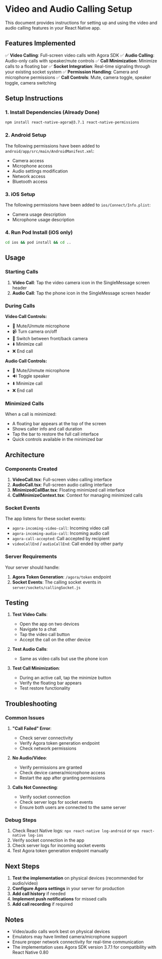 # Video and Audio Calling Setup

This document provides instructions for setting up and using the video and audio calling features in your React Native app.

## Features Implemented

✅ **Video Calling**: Full-screen video calls with Agora SDK
✅ **Audio Calling**: Audio-only calls with speaker/mute controls
✅ **Call Minimization**: Minimize calls to a floating bar
✅ **Socket Integration**: Real-time signaling through your existing socket system
✅ **Permission Handling**: Camera and microphone permissions
✅ **Call Controls**: Mute, camera toggle, speaker toggle, camera switching

## Setup Instructions

### 1. Install Dependencies (Already Done)
```bash
npm install react-native-agora@3.7.1 react-native-permissions
```

### 2. Android Setup

The following permissions have been added to `android/app/src/main/AndroidManifest.xml`:
- Camera access
- Microphone access
- Audio settings modification
- Network access
- Bluetooth access

### 3. iOS Setup

The following permissions have been added to `ios/Connect/Info.plist`:
- Camera usage description
- Microphone usage description

### 4. Run Pod Install (iOS only)
```bash
cd ios && pod install && cd ..
```

## Usage

### Starting Calls

1. **Video Call**: Tap the video camera icon in the SingleMessage screen header
2. **Audio Call**: Tap the phone icon in the SingleMessage screen header

### During Calls

**Video Call Controls:**
- 🎤 Mute/Unmute microphone
- 📹 Turn camera on/off
- 🔄 Switch between front/back camera
- ⬇️ Minimize call
- ❌ End call

**Audio Call Controls:**
- 🎤 Mute/Unmute microphone
- 🔊 Toggle speaker
- ⬇️ Minimize call
- ❌ End call

### Minimized Calls

When a call is minimized:
- A floating bar appears at the top of the screen
- Shows caller info and call duration
- Tap the bar to restore the full call interface
- Quick controls available in the minimized bar

## Architecture

### Components Created

1. **VideoCall.tsx**: Full-screen video calling interface
2. **AudioCall.tsx**: Full-screen audio calling interface
3. **MinimizedCallBar.tsx**: Floating minimized call interface
4. **CallMinimizeContext.tsx**: Context for managing minimized calls

### Socket Events

The app listens for these socket events:
- `agora-incoming-video-call`: Incoming video call
- `agora-incoming-audio-call`: Incoming audio call
- `agora-call-accepted`: Call accepted by recipient
- `videoCallEnd` / `audioCallEnd`: Call ended by other party

### Server Requirements

Your server should handle:
1. **Agora Token Generation**: `/agora/token` endpoint
2. **Socket Events**: The calling socket events in `server/sockets/callingSocket.js`

## Testing

1. **Test Video Calls**: 
   - Open the app on two devices
   - Navigate to a chat
   - Tap the video call button
   - Accept the call on the other device

2. **Test Audio Calls**:
   - Same as video calls but use the phone icon

3. **Test Call Minimization**:
   - During an active call, tap the minimize button
   - Verify the floating bar appears
   - Test restore functionality

## Troubleshooting

### Common Issues

1. **"Call Failed" Error**:
   - Check server connectivity
   - Verify Agora token generation endpoint
   - Check network permissions

2. **No Audio/Video**:
   - Verify permissions are granted
   - Check device camera/microphone access
   - Restart the app after granting permissions

3. **Calls Not Connecting**:
   - Verify socket connection
   - Check server logs for socket events
   - Ensure both users are connected to the same server

### Debug Steps

1. Check React Native logs: `npx react-native log-android` or `npx react-native log-ios`
2. Verify socket connection in the app
3. Check server logs for incoming socket events
4. Test Agora token generation endpoint manually

## Next Steps

1. **Test the implementation** on physical devices (recommended for audio/video)
2. **Configure Agora settings** in your server for production
3. **Add call history** if needed
4. **Implement push notifications** for missed calls
5. **Add call recording** if required

## Notes

- Video/audio calls work best on physical devices
- Emulators may have limited camera/microphone support
- Ensure proper network connectivity for real-time communication
- The implementation uses Agora SDK version 3.7.1 for compatibility with React Native 0.80

